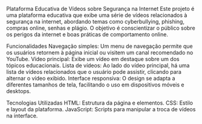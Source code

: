 Plataforma Educativa de Vídeos sobre Segurança na Internet
Este projeto é uma plataforma educativa que exibe uma série de vídeos relacionados à segurança na internet, abordando temas como cyberbullying, phishing, compras online, senhas e plágio. O objetivo é conscientizar o público sobre os perigos da internet e boas práticas de comportamento online.

Funcionalidades
Navegação simples: Um menu de navegação permite que os usuários retornem à página inicial ou visitem um canal recomendado no YouTube.
Vídeo principal: Exibe um vídeo em destaque sobre um dos tópicos educacionais.
Lista de vídeos: Ao lado do vídeo principal, há uma lista de vídeos relacionados que o usuário pode assistir, clicando para alternar o vídeo exibido.
Interface responsiva: O design se adapta a diferentes tamanhos de tela, facilitando o uso em dispositivos móveis e desktops.

Tecnologias Utilizadas
HTML: Estrutura da página e elementos.
CSS: Estilo e layout da plataforma.
JavaScript: Scripts para manipular a troca de vídeos na interface.
